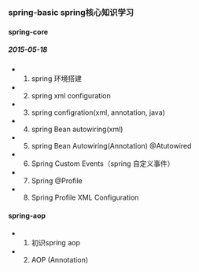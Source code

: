 ### spring-basic  spring核心知识学习

#### spring-core

##### 2015-05-18

- 1. spring 环境搭建
- 2. spring xml configuration
- 3. spring configration(xml, annotation, java)
- 4. spring Bean autowiring(xml)
- 5. spring Bean Autowiring(Annotation) @Atutowired
- 6. Spring Custom Events（spring 自定义事件）
- 7. Spring @Profile
- 8. Spring Profile XML Configuration

#### spring-aop

- 1. 初识spring aop
- 2. AOP (Annotation)